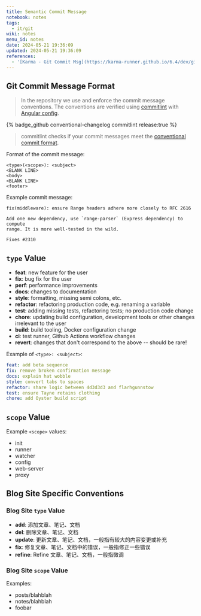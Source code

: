 ```yaml
---
title: Semantic Commit Message
notebook: notes
tags:
  - it/git
wiki: notes
menu_id: notes
date: 2024-05-21 19:36:09
updated: 2024-05-21 19:36:09
references:
  - '[Karma - Git Commit Msg](https://karma-runner.github.io/6.4/dev/git-commit-msg.html)'
---
```

## Git Commit Message Format

> In the repository we use and enforce the commit message conventions. The conventions are verified using [commitlint](https://conventional-changelog.github.io/commitlint/) with [Angular config](https://www.npmjs.com/package/@commitlint/config-angular).

{% badge_github conventional-changelog commitlint release:true %}

> commitlint checks if your commit messages meet the [conventional commit format](https://conventionalcommits.org/).

Format of the commit message:

``` text
<type>(<scope>): <subject>
<BLANK LINE>
<body>
<BLANK LINE>
<footer>
```

Example commit message:

``` text
fix(middleware): ensure Range headers adhere more closely to RFC 2616

Add one new dependency, use `range-parser` (Express dependency) to compute
range. It is more well-tested in the wild.

Fixes #2310
```

## `type` Value

- **feat**: new feature for the user
- **fix**: bug fix for the user
- **perf**: performance improvements
- **docs**: changes to documentation
- **style**: formatting, missing semi colons, etc.
- **refactor**: refactoring production code, e.g. renaming a variable
- **test**: adding missing tests, refactoring tests; no production code change
- **chore**: updating build configuration, development tools or other changes irrelevant to the user
- **build**: build tooling, Docker configuration change
- **ci**: test runner, Github Actions workflow changes
- **revert**: changes that don't correspond to the above -- should be rare!

Example of `<type>: <subject>`:

``` yaml
feat: add beta sequence
fix: remove broken confirmation message
docs: explain hat wobble
style: convert tabs to spaces
refactor: share logic between 4d3d3d3 and flarhgunnstow
test: ensure Tayne retains clothing
chore: add Oyster build script
```

## `scope` Value

Example `<scope>` values:

- init
- runner
- watcher
- config
- web-server
- proxy

## Blog Site Specific Conventions

### Blog Site `type` Value

- **add**: 添加文章、笔记、文档
- **del**: 删除文章、笔记、文档
- **update**: 更新文章、笔记、文档，一般指有较大的内容变更或补充
- **fix**: 修复文章、笔记、文档中的错误，一般指修正一些错误
- **refine**: Refine 文章、笔记、文档，一般指微调

### Blog Site `scope` Value

Examples:

- posts/blahblah
- notes/blahblah
- foobar
